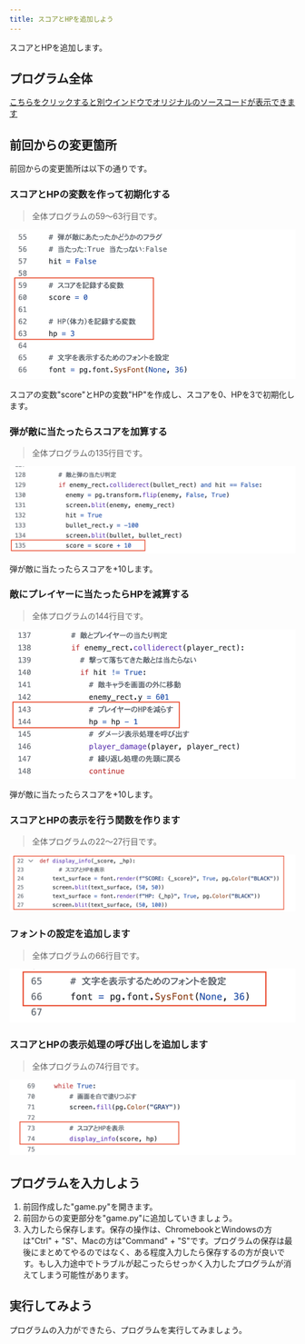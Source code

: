 ```yaml
---
title: スコアとHPを追加しよう
---
```

スコアとHPを追加します。

## プログラム全体
[こちらをクリックすると別ウインドウでオリジナルのソースコードが表示できます](https://github.com/kwaka1208/resources/blob/main/pygame/game09.py)

## 前回からの変更箇所
前回からの変更箇所は以下の通りです。
 
### スコアとHPの変数を作って初期化する
> 全体プログラムの59〜63行目です。

![](/images/python/pygame/09/01.png)

スコアの変数"score"とHPの変数"HP"を作成し、スコアを0、HPを3で初期化します。

### 弾が敵に当たったらスコアを加算する
> 全体プログラムの135行目です。

![](/images/python/pygame/09/02.png)

弾が敵に当たったらスコアを+10します。

### 敵にプレイヤーに当たったらHPを減算する
> 全体プログラムの144行目です。

![](/images/python/pygame/09/03.png)

弾が敵に当たったらスコアを+10します。

### スコアとHPの表示を行う関数を作ります
> 全体プログラムの22〜27行目です。

![](/images/python/pygame/09/04.png)

### フォントの設定を追加します
> 全体プログラムの66行目です。

![](/images/python/pygame/09/06.png)

### スコアとHPの表示処理の呼び出しを追加します
> 全体プログラムの74行目です。

![](/images/python/pygame/09/05.png)


## プログラムを入力しよう
1. 前回作成した"game.py"を開きます。
1. 前回からの変更部分を"game.py"に追加していきましょう。
1. 入力したら保存します。保存の操作は、ChromebookとWindowsの方は"Ctrl" + "S"、Macの方は"Command" + "S"です。プログラムの保存は最後にまとめてやるのではなく、ある程度入力したら保存するの方が良いです。もし入力途中でトラブルが起こったらせっかく入力したプログラムが消えてしまう可能性があります。

## 実行してみよう
プログラムの入力ができたら、プログラムを実行してみましょう。

